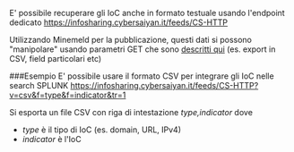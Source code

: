 E' possibile recuperare gli IoC anche in formato testuale usando l'endpoint dedicato
https://infosharing.cybersaiyan.it/feeds/CS-HTTP

Utilizzando Minemeld per la pubblicazione, questi dati si possono "manipolare" usando parametri GET che sono [descritti qui](https://live.paloaltonetworks.com/t5/MineMeld-Articles/Parameters-for-the-output-feeds/ta-p/146170) (es. export in CSV, field particolari etc)

###Esempio
E' possibile usare il formato CSV per integrare gli IoC nelle search SPLUNK
https://infosharing.cybersaiyan.it/feeds/CS-HTTP?v=csv&f=type&f=indicator&tr=1

Si esporta un file CSV con riga di intestazione _type,indicator_ dove
* _type_ è il tipo di IoC (es. domain, URL, IPv4)
* _indicator_ è l'IoC
